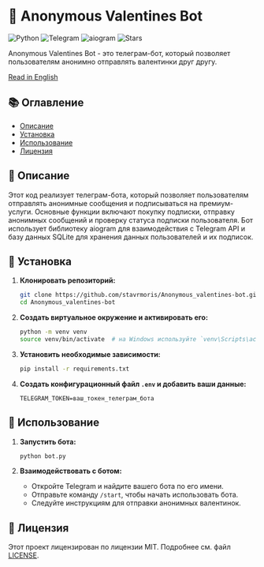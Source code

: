 # 💌 Anonymous Valentines Bot

![Python](https://img.shields.io/badge/Python-3.x-blue.svg)
![Telegram](https://img.shields.io/badge/Telegram-Bot-blue.svg)
![aiogram](https://img.shields.io/badge/aiogram-2.x-green.svg)
![Stars](https://img.shields.io/github/stars/stavrmoris/Anonymous_valentines-bot)

Anonymous Valentines Bot - это телеграм-бот, который позволяет пользователям анонимно отправлять валентинки друг другу.

[Read in English](README.md)

## 📚 Оглавление

- [Описание](#-описание)
- [Установка](#-установка)
- [Использование](#-использование)
- [Лицензия](#-лицензия)

## 📜 Описание

Этот код реализует телеграм-бота, который позволяет пользователям отправлять анонимные сообщения и подписываться на премиум-услуги. Основные функции включают покупку подписки, отправку анонимных сообщений и проверку статуса подписки пользователя. Бот использует библиотеку aiogram для взаимодействия с Telegram API и базу данных SQLite для хранения данных пользователей и их подписок.

## 🔧 Установка

1. **Клонировать репозиторий:**
    ```bash
    git clone https://github.com/stavrmoris/Anonymous_valentines-bot.git
    cd Anonymous_valentines-bot
    ```

2. **Создать виртуальное окружение и активировать его:**
    ```bash
    python -m venv venv
    source venv/bin/activate  # на Windows используйте `venv\Scripts\activate`
    ```

3. **Установить необходимые зависимости:**
    ```bash
    pip install -r requirements.txt
    ```

4. **Создать конфигурационный файл `.env` и добавить ваши данные:**
    ```
    TELEGRAM_TOKEN=ваш_токен_телеграм_бота
    ```

## 🚀 Использование

1. **Запустить бота:**
    ```bash
    python bot.py
    ```

2. **Взаимодействовать с ботом:**
   - Откройте Telegram и найдите вашего бота по его имени.
   - Отправьте команду `/start`, чтобы начать использовать бота.
   - Следуйте инструкциям для отправки анонимных валентинок.

## 📄 Лицензия

Этот проект лицензирован по лицензии MIT. Подробнее см. файл [LICENSE](LICENSE).
